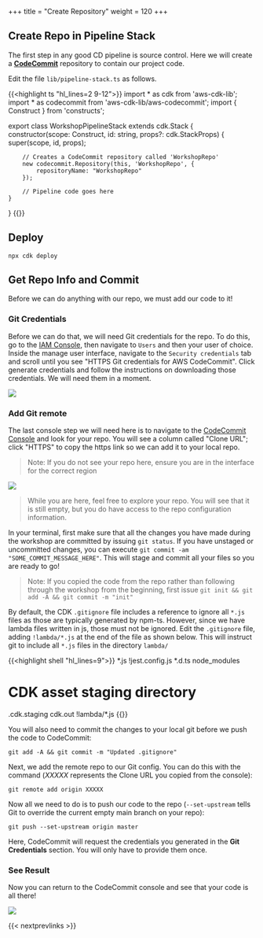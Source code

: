 +++
title = "Create Repository"
weight = 120
+++

## Create Repo in Pipeline Stack
The first step in any good CD pipeline is source control. Here we will create a [**CodeCommit**](https://aws.amazon.com/codecommit/) repository to contain our project code.

Edit the file `lib/pipeline-stack.ts` as follows.

{{<highlight ts "hl_lines=2 9-12">}}
import * as cdk from 'aws-cdk-lib';
import * as codecommit from 'aws-cdk-lib/aws-codecommit';
import { Construct } from 'constructs';

export class WorkshopPipelineStack extends cdk.Stack {
    constructor(scope: Construct, id: string, props?: cdk.StackProps) {
        super(scope, id, props);

        // Creates a CodeCommit repository called 'WorkshopRepo'
        new codecommit.Repository(this, 'WorkshopRepo', {
            repositoryName: "WorkshopRepo"
        });

        // Pipeline code goes here
    }
}
{{</highlight>}}

## Deploy

```
npx cdk deploy
```

## Get Repo Info and Commit
Before we can do anything with our repo, we must add our code to it!

### Git Credentials
Before we can do that, we will need Git credentials for the repo. To do this, go to the [IAM Console](https://console.aws.amazon.com/iam), then navigate to `Users` and then your user of choice.
Inside the manage user interface, navigate to the `Security credentials` tab and scroll until you see "HTTPS Git credentials for AWS CodeCommit". Click generate credentials and follow the instructions on downloading those credentials. We will need them in a moment.

![](./git-cred.png)

### Add Git remote
The last console step we will need here is to navigate to the [CodeCommit Console](https://console.aws.amazon.com/codesuite/codecommit/repositories) and look for your repo. You will see a column called "Clone URL"; click "HTTPS" to copy the https link so we can add it to your local repo.

> Note: If you do not see your repo here, ensure you are in the interface for the correct region

![](./clone-repo.png)

> While you are here, feel free to explore your repo. You will see that it is still empty, but you do have access to the repo configuration information.

In your terminal, first make sure that all the changes you have made during the workshop are committed by issuing `git status`. If you have unstaged or uncommitted changes, you can execute `git commit -am "SOME_COMMIT_MESSAGE_HERE"`. This will stage and commit all your files so you are ready to go!

> Note: If you copied the code from the repo rather than following through the workshop from the beginning, first issue `git init && git add -A && git commit -m "init"`

By default, the CDK `.gitignore` file includes a reference to ignore all `*.js` files as those are typically generated by npm-ts. However, since we have lambda files written in js, those must not be ignored. Edit the `.gitignore` file, adding `!lambda/*.js` at the end of the file as shown below. This will instruct git to include all `*.js` files in the directory `lambda/`

{{<highlight shell "hl_lines=9">}}
*.js
!jest.config.js
*.d.ts
node_modules

# CDK asset staging directory
.cdk.staging
cdk.out
!lambda/*.js
{{</highlight>}}

You will also need to commit the changes to your local git before we push the code to CodeCommit:

```
git add -A && git commit -m "Updated .gitignore"
```

Next, we add the remote repo to our Git config. You can do this with the command (*XXXXX* represents the Clone URL you copied from the console):

```
git remote add origin XXXXX
```

Now all we need to do is to push our code to the repo (`--set-upstream` tells Git to override the current empty main branch on your repo):

```
git push --set-upstream origin master
```

Here, CodeCommit will request the credentials you generated in the **Git Credentials** section. You will only have to provide them once.

### See Result
Now you can return to the CodeCommit console and see that your code is all there!

![](./repo-code.png)

{{< nextprevlinks >}}